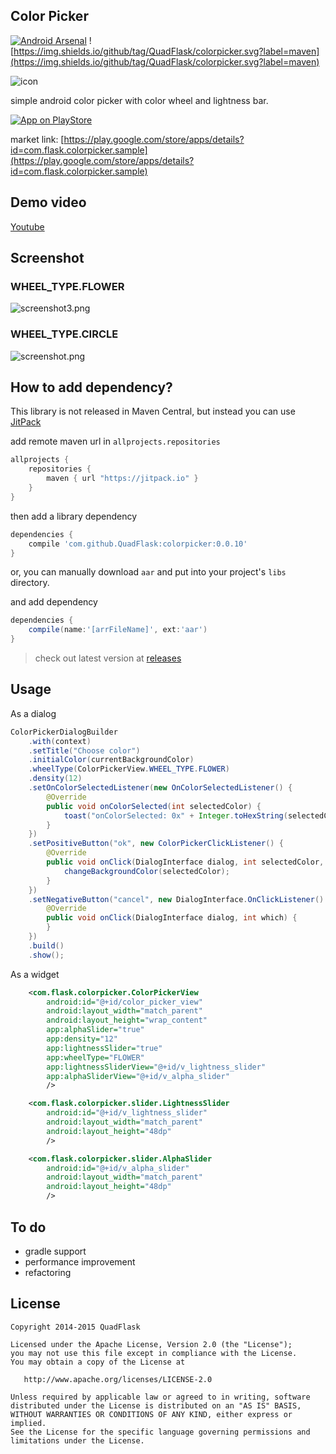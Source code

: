 Color Picker
-------------
[![Android Arsenal](https://img.shields.io/badge/Android%20Arsenal-Color%20Picker-brightgreen.svg?style=flat)](http://android-arsenal.com/details/1/1693)
![https://img.shields.io/github/tag/QuadFlask/colorpicker.svg?label=maven](https://img.shields.io/github/tag/QuadFlask/colorpicker.svg?label=maven)

![icon](https://github.com/QuadFlask/colorpicker/blob/master/app/src/main/res/drawable-xxxhdpi/ic_launcher.png)

simple android color picker with color wheel and lightness bar.

[![App on PlayStore](http://www.android.com/images/brand/android_app_on_play_logo_small.png)](https://play.google.com/store/apps/details?id=com.flask.colorpicker.sample)

market link: [https://play.google.com/store/apps/details?id=com.flask.colorpicker.sample](https://play.google.com/store/apps/details?id=com.flask.colorpicker.sample)

## Demo video

[Youtube](https://youtu.be/MwWi9X7eqNI)


## Screenshot

### WHEEL_TYPE.FLOWER
![screenshot3.png](https://github.com/QuadFlask/colorpicker/blob/master/screenshot/screenshot3.png)

### WHEEL_TYPE.CIRCLE
![screenshot.png](https://github.com/QuadFlask/colorpicker/blob/master/screenshot/screenshot.png)


## How to add dependency?

This library is not released in Maven Central, but instead you can use [JitPack](https://jitpack.io)

add remote maven url in `allprojects.repositories`

```groovy
allprojects {
	repositories {
		maven { url "https://jitpack.io" }
	}
}
```

then add a library dependency

```groovy
dependencies {
	compile 'com.github.QuadFlask:colorpicker:0.0.10'
}
```

or, you can manually download `aar` and put into your project's `libs` directory.

and add dependency

```groovy
dependencies {
	compile(name:'[arrFileName]', ext:'aar')
}
```

> check out latest version at [releases](https://github.com/QuadFlask/colorpicker/releases)

## Usage
As a dialog
```java
ColorPickerDialogBuilder
	.with(context)
	.setTitle("Choose color")
	.initialColor(currentBackgroundColor)
	.wheelType(ColorPickerView.WHEEL_TYPE.FLOWER)
	.density(12)
	.setOnColorSelectedListener(new OnColorSelectedListener() {
		@Override
		public void onColorSelected(int selectedColor) {
			toast("onColorSelected: 0x" + Integer.toHexString(selectedColor));
		}
	})
	.setPositiveButton("ok", new ColorPickerClickListener() {
		@Override
		public void onClick(DialogInterface dialog, int selectedColor, Integer[] allColors) {
			changeBackgroundColor(selectedColor);
		}
	})
	.setNegativeButton("cancel", new DialogInterface.OnClickListener() {
		@Override
		public void onClick(DialogInterface dialog, int which) {
		}
	})
	.build()
	.show();
```
As a widget
```xml
	<com.flask.colorpicker.ColorPickerView
		android:id="@+id/color_picker_view"
		android:layout_width="match_parent"
		android:layout_height="wrap_content"
		app:alphaSlider="true"
		app:density="12"
		app:lightnessSlider="true"
		app:wheelType="FLOWER"
		app:lightnessSliderView="@+id/v_lightness_slider"
	    app:alphaSliderView="@+id/v_alpha_slider"
		/>

	<com.flask.colorpicker.slider.LightnessSlider
		android:id="@+id/v_lightness_slider"
		android:layout_width="match_parent"
		android:layout_height="48dp"
		/>

	<com.flask.colorpicker.slider.AlphaSlider
		android:id="@+id/v_alpha_slider"
		android:layout_width="match_parent"
		android:layout_height="48dp"
		/>
```


## To do

* gradle support
* performance improvement
* refactoring


## License

```
Copyright 2014-2015 QuadFlask

Licensed under the Apache License, Version 2.0 (the "License");
you may not use this file except in compliance with the License.
You may obtain a copy of the License at

   http://www.apache.org/licenses/LICENSE-2.0

Unless required by applicable law or agreed to in writing, software
distributed under the License is distributed on an "AS IS" BASIS,
WITHOUT WARRANTIES OR CONDITIONS OF ANY KIND, either express or implied.
See the License for the specific language governing permissions and
limitations under the License.
```
